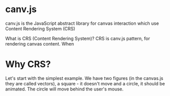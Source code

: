 # canv.js 

canv.js is the JavaScript abstract library for canvas interaction which use Content Rendering System (CRS)

What is CRS (Content Rendering System)?
CRS is canv.js pattern, for rendering canvas content. When

# Why CRS?
Let's start with the simplest example.
We have two figures (in the canvas.js they are called vectors), a square - it doesn't move and a circle, it should be animated. The circle will move behind the user's mouse.
